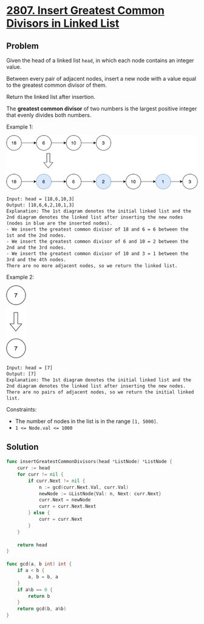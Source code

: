 # [2807. Insert Greatest Common Divisors in Linked List](https://leetcode.com/problems/insert-greatest-common-divisors-in-linked-list/)

## Problem

Given the head of a linked list `head`, in which each node contains an integer value.

Between every pair of adjacent nodes, insert a new node with a value equal to the greatest common divisor of them.

Return the linked list after insertion.

The **greatest common divisor** of two numbers is the largest positive integer that evenly divides both numbers.


Example 1:

![alt text](image.png)

```
Input: head = [18,6,10,3]
Output: [18,6,6,2,10,1,3]
Explanation: The 1st diagram denotes the initial linked list and the 2nd diagram denotes the linked list after inserting the new nodes (nodes in blue are the inserted nodes).
- We insert the greatest common divisor of 18 and 6 = 6 between the 1st and the 2nd nodes.
- We insert the greatest common divisor of 6 and 10 = 2 between the 2nd and the 3rd nodes.
- We insert the greatest common divisor of 10 and 3 = 1 between the 3rd and the 4th nodes.
There are no more adjacent nodes, so we return the linked list.
```

Example 2:

![alt text](image-1.png)

```
Input: head = [7]
Output: [7]
Explanation: The 1st diagram denotes the initial linked list and the 2nd diagram denotes the linked list after inserting the new nodes.
There are no pairs of adjacent nodes, so we return the initial linked list.
``` 

Constraints:

- The number of nodes in the list is in the range `[1, 5000]`.
- `1 <= Node.val <= 1000`

## Solution

```go
func insertGreatestCommonDivisors(head *ListNode) *ListNode {
	curr := head
	for curr != nil {
		if curr.Next != nil {
			n := gcd(curr.Next.Val, curr.Val)
			newNode := &ListNode{Val: n, Next: curr.Next}
			curr.Next = newNode
			curr = curr.Next.Next
		} else {
			curr = curr.Next
		}
	}

	return head
}

func gcd(a, b int) int {
	if a < b {
		a, b = b, a
	}
	if a%b == 0 {
		return b
	}
	return gcd(b, a%b)
}
```